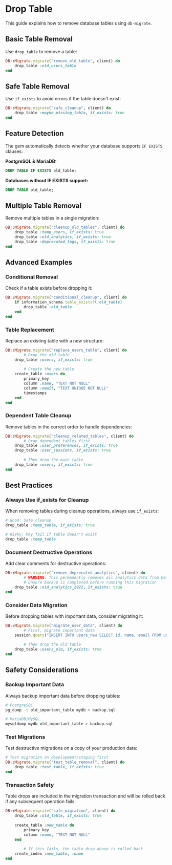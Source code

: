 # Drop Table

This guide explains how to remove database tables using `db-migrate`.

## Basic Table Removal

Use `drop_table` to remove a table:

```ruby
DB::Migrate.migrate("remove_old_table", client) do
	drop_table :old_users_table
end
```

## Safe Table Removal

Use `if_exists` to avoid errors if the table doesn't exist:

```ruby
DB::Migrate.migrate("safe_cleanup", client) do
	drop_table :maybe_missing_table, if_exists: true
end
```

## Feature Detection

The gem automatically detects whether your database supports `IF EXISTS` clauses:

**PostgreSQL & MariaDB:**
```sql
DROP TABLE IF EXISTS old_table;
```

**Databases without IF EXISTS support:**
```sql
DROP TABLE old_table;
```

## Multiple Table Removal

Remove multiple tables in a single migration:

```ruby
DB::Migrate.migrate("cleanup_old_tables", client) do
	drop_table :temp_users, if_exists: true
	drop_table :old_analytics, if_exists: true
	drop_table :deprecated_logs, if_exists: true
end
```

## Advanced Examples

### Conditional Removal

Check if a table exists before dropping it:

```ruby
DB::Migrate.migrate("conditional_cleanup", client) do
	if information_schema.table_exists?(:old_table)
		drop_table :old_table
	end
end
```

### Table Replacement

Replace an existing table with a new structure:

```ruby
DB::Migrate.migrate("replace_users_table", client) do
		# Drop the old table
	drop_table :users, if_exists: true
	
		# Create the new table
	create_table :users do
		primary_key
		column :name, "TEXT NOT NULL"
		column :email, "TEXT UNIQUE NOT NULL"
		timestamps
	end
end
```

### Dependent Table Cleanup

Remove tables in the correct order to handle dependencies:

```ruby
DB::Migrate.migrate("cleanup_related_tables", client) do
		# Drop dependent tables first
	drop_table :user_preferences, if_exists: true
	drop_table :user_sessions, if_exists: true
	
		# Then drop the main table
	drop_table :users, if_exists: true
end
```

## Best Practices

### Always Use if_exists for Cleanup

When removing tables during cleanup operations, always use `if_exists`:

```ruby
# Good: Safe cleanup
drop_table :temp_table, if_exists: true

# Risky: May fail if table doesn't exist
drop_table :temp_table
```

### Document Destructive Operations

Add clear comments for destructive operations:

```ruby
DB::Migrate.migrate("remove_deprecated_analytics", client) do
		# WARNING: This permanently removes all analytics data from before 2023
		# Ensure backup is completed before running this migration
	drop_table :old_analytics_2022, if_exists: true
end
```

### Consider Data Migration

Before dropping tables with important data, consider migrating it:

```ruby
DB::Migrate.migrate("migrate_user_data", client) do
		# First, migrate important data
	session.query("INSERT INTO users_new SELECT id, name, email FROM users_old")
	
		# Then drop the old table
	drop_table :users_old, if_exists: true
end
```

## Safety Considerations

### Backup Important Data

Always backup important data before dropping tables:

```bash
# PostgreSQL
pg_dump -t old_important_table mydb > backup.sql

# MariaDB/MySQL  
mysqldump mydb old_important_table > backup.sql
```

### Test Migrations

Test destructive migrations on a copy of your production data:

```ruby
# Test migration on development/staging first
DB::Migrate.migrate("test_table_removal", client) do
	drop_table :test_table, if_exists: true
end
```

### Transaction Safety

Table drops are included in the migration transaction and will be rolled back if any subsequent operation fails:

```ruby
DB::Migrate.migrate("safe_migration", client) do
	drop_table :old_table, if_exists: true
	
	create_table :new_table do
		primary_key
		column :name, "TEXT NOT NULL"
	end
	
		# If this fails, the table drop above is rolled back
	create_index :new_table, :name
end
```
